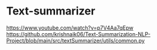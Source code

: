 # Text-summarizer

https://www.youtube.com/watch?v=p7V4Aa7qEpw
https://github.com/krishnaik06/Text-Summarization-NLP-Project/blob/main/src/textSummarizer/utils/common.py
